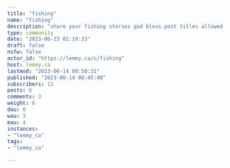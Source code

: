 ```yaml
---
title: "fishing" 
name: "fishing"
description: "share your fishing stories god bless.post titles allowed : fishing"
type: community
date: "2023-06-23 01:19:33"
draft: false
nsfw: false
actor_id: "https://lemmy.ca/c/fishing"
host: lemmy.ca
lastmod: "2023-06-14 00:50:31"
published: "2023-06-14 00:45:40"
subscribers: 12
posts: 6
comments: 3
weight: 6
dau: 0
wau: 3
mau: 4
instances:
- "lemmy_ca"
tags: 
- "lemmy_ca"

---
```

